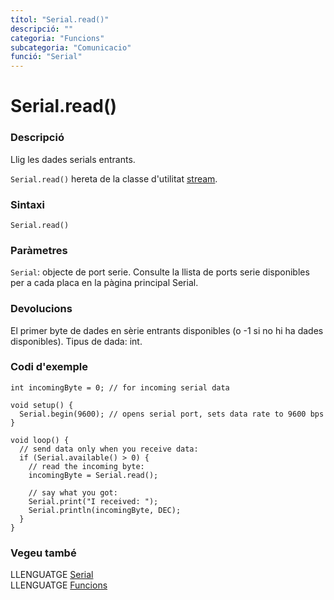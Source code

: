 ```yaml
---
títol: "Serial.read()"
descripció: ""
categoria: "Funcions"
subcategoria: "Comunicacio"
funció: "Serial"
---
```


# Serial.read()

### Descripció

Llig les dades serials entrants.

`Serial.read()` hereta de la classe d'utilitat [stream](../Stream.md).

### Sintaxi

`Serial.read()`

### Paràmetres

`Serial`: objecte de port serie. Consulte la llista de ports serie disponibles per a cada placa en la pàgina principal Serial.

### Devolucions

El primer byte de dades en sèrie entrants disponibles (o -1 si no hi ha dades disponibles). Tipus de dada: int.

### Codi d'exemple

```
int incomingByte = 0; // for incoming serial data

void setup() {
  Serial.begin(9600); // opens serial port, sets data rate to 9600 bps
}

void loop() {
  // send data only when you receive data:
  if (Serial.available() > 0) {
    // read the incoming byte:
    incomingByte = Serial.read();

    // say what you got:
    Serial.print("I received: ");
    Serial.println(incomingByte, DEC);
  }
}
```

### Vegeu també

LLENGUATGE [Serial](../Serial.md)  
LLENGUATGE [Funcions](../../../Funcions.md)
